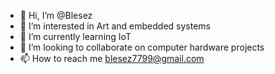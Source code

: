 - 👋 Hi, I’m @Blesez
- 👀 I’m interested in Art and embedded systems
- 🌱 I’m currently learning IoT
- 💞️ I’m looking to collaborate on computer hardware projects
- 📫 How to reach me blesez7799@gmail.com

<!---
Blesez/Blesez is a ✨ special ✨ repository because its `README.md` (this file) appears on your GitHub profile.
You can click the Preview link to take a look at your changes.
--->
